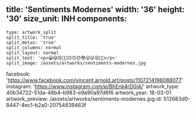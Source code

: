 title: 'Sentiments Modernes'
width: '36'
height: '30'
size_unit: INH
components:
  -
    type: artwork_split
    split_title: 'true'
    split_metas: 'true'
    split_columns: normal
    split_layout: normal
    split_text: '<p>😀😅😍🙂🧐🙃🙃😞😎😜😜😝🤩🤗</p>'
    split_image: /assets/artworks/sentiments-modernes.jpg
facebook: 'https://www.facebook.com/vincent.arnold.art/posts/1107214196088077'
instagram: 'https://www.instagram.com/p/BhEnk4rD0i4/'
artwork_type: 40b34722-51da-48b4-b983-e9a90a97d6f6
artwork_year: 18-03-01
artwork_preview: /assets/artworks/sentiments-modernes.jpg
id: 512683d0-8447-4ec1-b2a0-20754839463f
